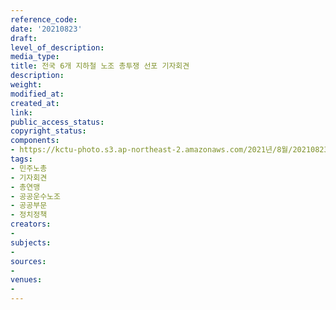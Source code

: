 ```yaml
---
reference_code: 
date: '20210823'
draft: 
level_of_description: 
media_type: 
title: 전국 6개 지하철 노조 총투쟁 선포 기자회견
description: 
weight: 
modified_at: 
created_at: 
link: 
public_access_status: 
copyright_status: 
components:
- https://kctu-photo.s3.ap-northeast-2.amazonaws.com/2021년/8월/20210823-전국+6개+지하철+노조+총투쟁+선포+기자회견_민주노총_기자회견_총연맹_공공운수노조_공공부문_정치정책/_1D20183.jpg
tags:
- 민주노총
- 기자회견
- 총연맹
- 공공운수노조
- 공공부문
- 정치정책
creators:
- 
subjects:
- 
sources:
- 
venues:
- 
---
```

